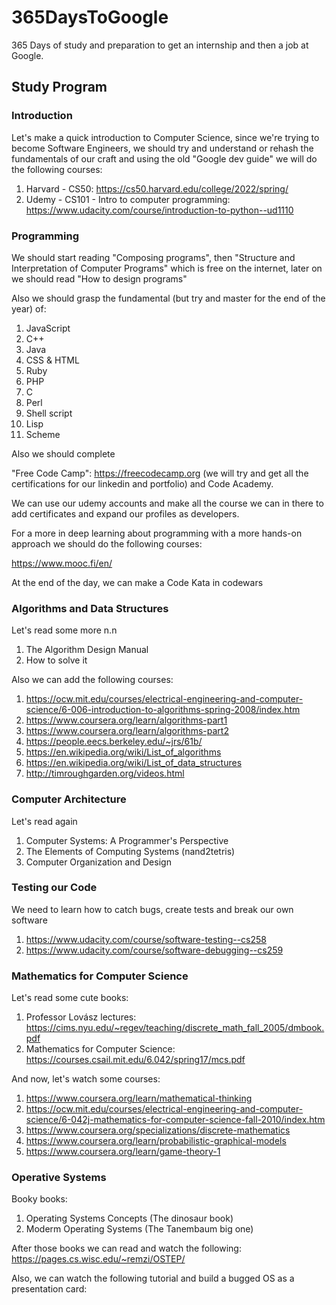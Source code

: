 # 365DaysToGoogle
365 Days of study and preparation to get an internship and then a job at Google.

## Study Program

### Introduction

Let's make a quick introduction to Computer Science, since we're trying to become Software Engineers, we should try and understand or rehash the fundamentals of our craft and using the old "Google dev guide" we will do the following courses:

1. Harvard - CS50: https://cs50.harvard.edu/college/2022/spring/
2. Udemy - CS101 - Intro to computer programming: https://www.udacity.com/course/introduction-to-python--ud1110

### Programming

We should start reading "Composing programs", then "Structure and Interpretation of Computer Programs" which is free on the internet, later on we should read "How to design programs"

Also we should grasp the fundamental (but try and master for the end of the year) of:

1. JavaScript
2. C++
3. Java
4. CSS & HTML
5. Ruby
6. PHP
7. C
8. Perl
9. Shell script
10. Lisp
11. Scheme

Also we should complete 

"Free Code Camp": https://freecodecamp.org (we will try and get all the certifications for our linkedin and portfolio) and Code Academy.

We can use our udemy accounts and make all the course we can in there to add certificates and expand our profiles as developers.

For a more in deep learning about programming with a more hands-on approach we should do the following courses:

https://www.mooc.fi/en/

At the end of the day, we can make a Code Kata in codewars

### Algorithms and Data Structures

Let's read some more n.n

1. The Algorithm Design Manual
2. How to solve it

Also we can add the following courses:

1. https://ocw.mit.edu/courses/electrical-engineering-and-computer-science/6-006-introduction-to-algorithms-spring-2008/index.htm
2. https://www.coursera.org/learn/algorithms-part1
3. https://www.coursera.org/learn/algorithms-part2
4. https://people.eecs.berkeley.edu/~jrs/61b/
5. https://en.wikipedia.org/wiki/List_of_algorithms
6. https://en.wikipedia.org/wiki/List_of_data_structures
7. http://timroughgarden.org/videos.html

### Computer Architecture

Let's read again

1. Computer Systems: A Programmer's Perspective
2. The Elements of Computing Systems (nand2tetris)
3. Computer Organization and Design

### Testing our Code

We need to learn how to catch bugs, create tests and break our own software

1. https://www.udacity.com/course/software-testing--cs258
2. https://www.udacity.com/course/software-debugging--cs259

### Mathematics for Computer Science

Let's read some cute books:

1. Professor Lovász lectures: https://cims.nyu.edu/~regev/teaching/discrete_math_fall_2005/dmbook.pdf
2. Mathematics for Computer Science: https://courses.csail.mit.edu/6.042/spring17/mcs.pdf

And now, let's watch some courses:

1. https://www.coursera.org/learn/mathematical-thinking
2. https://ocw.mit.edu/courses/electrical-engineering-and-computer-science/6-042j-mathematics-for-computer-science-fall-2010/index.htm
3. https://www.coursera.org/specializations/discrete-mathematics
4. https://www.coursera.org/learn/probabilistic-graphical-models
5. https://www.coursera.org/learn/game-theory-1

### Operative Systems

Booky books:

1. Operating Systems Concepts (The dinosaur book)
2. Moderm Operating Systems (The Tanembaum big one)

After those books we can read and watch the following: https://pages.cs.wisc.edu/~remzi/OSTEP/

Also, we can watch the following tutorial and build a bugged OS as a presentation card:

